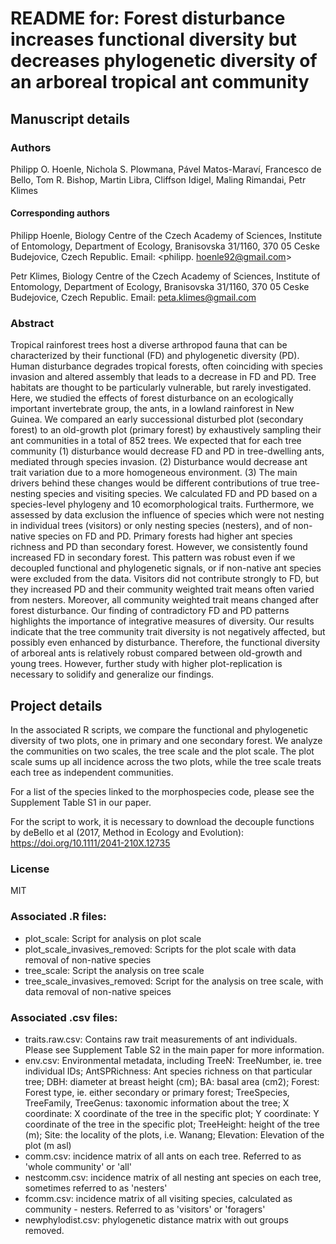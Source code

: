 # README for: Forest disturbance increases functional diversity but decreases phylogenetic diversity of an arboreal tropical ant community## Manuscript details### AuthorsPhilipp O. Hoenle, Nichola S. Plowmana, Pável Matos-Maraví, Francesco de Bello, Tom R. Bishop, Martin Libra, Cliffson Idigel, Maling Rimandai, Petr Klimes#### Corresponding authorsPhilipp Hoenle, Biology Centre of the Czech Academy of Sciences, Institute of Entomology, Department of Ecology, Branisovska 31/1160, 370 05 Ceske Budejovice, Czech Republic. Email: <philipp. hoenle92@gmail.com>Petr Klimes, Biology Centre of the Czech Academy of Sciences, Institute of Entomology, Department of Ecology, Branisovska 31/1160, 370 05 Ceske Budejovice, Czech Republic. Email: <peta.klimes@gmail.com>### AbstractTropical rainforest trees host a diverse arthropod fauna that can be characterized by their functional (FD) and phylogenetic diversity (PD). Human disturbance degrades tropical forests, often coinciding with species invasion and altered assembly that leads to a decrease in FD and PD. Tree habitats are thought to be particularly vulnerable, but rarely investigated.Here, we studied the effects of forest disturbance on an ecologically important invertebrate group, the ants, in a lowland rainforest in New Guinea. We compared an early successional disturbed plot (secondary forest) to an old-growth plot (primary forest) by exhaustively sampling their ant communities in a total of 852 trees.We expected that for each tree community (1) disturbance would decrease FD and PD in tree-dwelling ants, mediated through species invasion. (2) Disturbance would decrease ant trait variation due to a more homogeneous environment. (3) The main drivers behind these changes would be different contributions of true tree-nesting species and visiting species. We calculated FD and PD based on a species-level phylogeny and 10 ecomorphological traits. Furthermore, we assessed by data exclusion the influence of species which were not nesting in individual trees (visitors) or only nesting species (nesters), and of non-native species on FD and PD. Primary forests had higher ant species richness and PD than secondary forest. However, we consistently found increased FD in secondary forest. This pattern was robust even if we decoupled functional and phylogenetic signals, or if non-native ant species were excluded from the data. Visitors did not contribute strongly to FD, but they increased PD and their community weighted trait means often varied from nesters. Moreover, all community weighted trait means changed after forest disturbance. Our finding of contradictory FD and PD patterns highlights the importance of integrative measures of diversity. Our results indicate that the tree community trait diversity is not negatively affected, but possibly even enhanced by disturbance. Therefore, the functional diversity of arboreal ants is relatively robust compared between old-growth and young trees. However, further study with higher plot-replication is necessary to solidify and generalize our findings.## Project details In the associated R scripts, we compare the functional and phylogenetic diversity of two plots, one in primary and one secondary forest.We analyze the communities on two scales, the tree scale and the plot scale. The plot scale sums up all incidence across the two plots, while the tree scale treats each tree as independent communities.For a list of the species linked to the morphospecies code, please see the Supplement Table S1 in our paper.For the script to work, it is necessary to download the decouple functions by deBello et al (2017, Method in Ecology and Evolution): https://doi.org/10.1111/2041-210X.12735 ### LicenseMIT### Associated .R files:- plot_scale: Script for analysis on plot scale- plot_scale_invasives_removed: Scripts for the plot scale with data removal of non-native species- tree_scale: Script the analysis on tree scale- tree_scale_invasives_removed: Script for the analysis on tree scale, with data removal of non-native speices### Associated .csv files:- traits.raw.csv: Contains raw trait measurements of ant individuals. Please see Supplement Table S2 in the main paper for more information.- env.csv: Environmental metadata, including TreeN: TreeNumber, ie. tree individual IDs; AntSPRichness: Ant species richness on that particular tree; DBH: diameter at breast height (cm); BA: basal area (cm2); Forest: Forest type, ie. either secondary or primary forest; TreeSpecies, TreeFamily, TreeGenus: taxonomic information about the tree; X coordinate: X coordinate of the tree in the specific plot; Y coordinate: Y coordinate of the tree in the specific plot; TreeHeight: height of the tree (m); Site: the locality of the plots, i.e. Wanang; Elevation: Elevation of the plot (m asl)- comm.csv: incidence matrix of all ants on each tree. Referred to as 'whole community' or 'all'- nestcomm.csv: incidence matrix of all nesting ant species on each tree, sometimes referred to as 'nesters'- fcomm.csv: incidence matrix of all visiting species, calculated as community - nesters. Referred to as 'visitors' or 'foragers'- newphylodist.csv: phylogenetic distance matrix with out groups removed.
